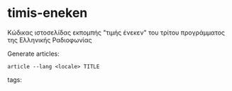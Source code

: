 # timis-eneken
Κώδικας ιστοσελίδας εκπομπής "τιμής ένεκεν" του τρίτου προγράμματος της Ελληνικής Ραδιοφωνίας


Generate articles:

```
article --lang <locale> TITLE
```

tags:


